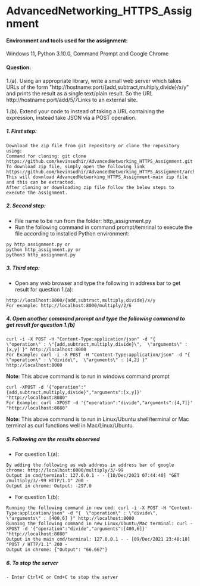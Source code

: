 # AdvancedNetworking_HTTPS_Assignment

#### Environment and tools used for the assignment:
Windows 11, Python 3.10.0, Command Prompt and Google Chrome

#### Question: 
1.(a). Using an appropriate library, write a small web server which takes URLs of the form "http://hostname:port/{add,subtract,multiply,divide}/x/y" and prints the result as a single text/plain result.  So the URL http://hostname:port/add/5/7Links to an external site. 

1.(b). Extend your code to instead of taking a URL containing the expression, instead take JSON via a POST operation.

##### 1. First step:
```
Download the zip file from git repository or clone the repository using:
Command for cloning: git clone https://github.com/kevinsudhir/AdvancedNetworking_HTTPS_Assignment.git
To download zip file, simply open the following link https://github.com/kevinsudhir/AdvancedNetworking_HTTPS_Assignment/archive/refs/heads/main.zip
This will download AdvancedNetworking_HTTPS_Assignment-main zip file and this can be extracted.
After cloning or downloading zip file follow the below steps to execute the assignment.
```

##### 2. Second step:
- File name to be run from the folder: http_assignment.py
- Run the following command in command prompt/temrinal to execute the file according to installed Python environment:
```
py http_assignment.py or 
python http_assignment.py or 
python3 http_assignment.py
```

##### 3. Third step:
- Open any web browser and type the following in address bar to get result for question 1.(a):
```
http://localhost:8000/{add,subtract,multiply,divide}/x/y
For example: http://localhost:8000/multiply/2/6
```

##### 4. Open another command prompt and type the following command to get result for question 1.(b)
```
curl -i -X POST -H "Content-Type:application/json" -d "{  \"operation\" : \"{add,subtract,multiply,divide}\",  \"arguments\" : [x,y] }" http://localhost:8000
For Example: curl -i -X POST -H "Content-Type:application/json" -d "{  \"operation\" : \"divide\",  \"arguments\" : [4,2] }" http://localhost:8000
```
**Note**: This above command is to run in windows command prompt
```
curl -XPOST -d '{"operation":"{add,subtract,multiply,divide}","arguments":[x,y]}' "http://localhost:8080"
For Example: curl -XPOST -d '{"operation":"divide","arguments":[4,7]}' "http://localhost:8080"
```
**Note**: This above command is to run in Linux/Ubuntu shell/terminal or Mac terminal as curl functions well in Mac/Linux/Ubuntu.

##### 5. Following are the results observed
- For question 1.(a):
```
By adding the following as web address in address bar of google chrome: http://localhost:8000/multiply/3/-99
Output in cmd/terminal: 127.0.0.1 - - [10/Dec/2021 07:44:40] "GET /multiply/3/-99 HTTP/1.1" 200 -
Output in chrome: Output: -297.0
```
- For question 1.(b):
```
Running the following command in new cmd: curl -i -X POST -H "Content-Type:application/json" -d "{  \"operation\" : \"divide\",  \"arguments\" : [400,6] }" http://localhost:8000
Running the following command in new Linux/Ubuntu/Mac terminal: curl -XPOST -d '{"operation":"divide","arguments":[400,6]}' "http://localhost:8080"
Output in the main cmd/terminal: 127.0.0.1 - - [09/Dec/2021 23:48:18] "POST / HTTP/1.1" 200 -
Output in chrome: {"Output": "66.667"}
```
##### 6. To stop the server
```
- Enter Ctrl+C or Cmd+C to stop the server
```